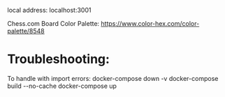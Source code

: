 local address: localhost:3001

Chess.com Board Color Palette:
https://www.color-hex.com/color-palette/8548

# Troubleshooting:

To handle with import errors:
docker-compose down -v
docker-compose build --no-cache
docker-compose up
